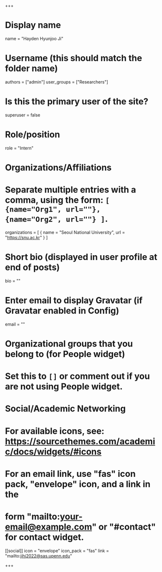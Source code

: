 +++

# Display name
name = "Hayden Hyunjoo Ji"

# Username (this should match the folder name)
authors = ["admin"]
user_groups = ["Researchers"]
# Is this the primary user of the site?
superuser = false

# Role/position
role = "Intern"

# Organizations/Affiliations
#   Separate multiple entries with a comma, using the form: `[ {name="Org1", url=""}, {name="Org2", url=""} ]`.
organizations = [ { name = "Seoul National University", url = "https://snu.ac.kr" } ]

# Short bio (displayed in user profile at end of posts)
bio = ""

# Enter email to display Gravatar (if Gravatar enabled in Config)
email = ""


# Organizational groups that you belong to (for People widget)
#   Set this to `[]` or comment out if you are not using People widget.


# Social/Academic Networking
# For available icons, see: https://sourcethemes.com/academic/docs/widgets/#icons
#   For an email link, use "fas" icon pack, "envelope" icon, and a link in the
#   form "mailto:your-email@example.com" or "#contact" for contact widget.

[[social]]
  icon = "envelope"
  icon_pack = "fas"
  link = "mailto:jihj2022@sas.upenn.edu"
  

+++

